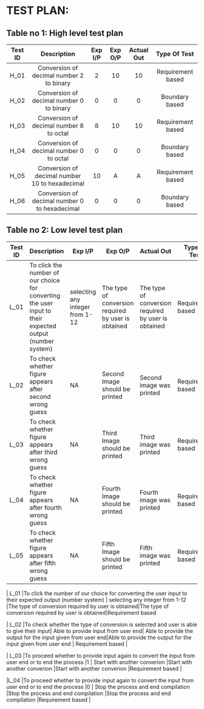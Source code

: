  # TEST PLAN:

## Table no 1: High level test plan

| **Test ID** | **Description** | **Exp I/P** | **Exp O/P** | **Actual Out** |**Type Of Test**  |    
|:---:|:---:|:---:|:---:|:---:|:---:|
|  H_01       | Conversion of decimal number 2 to binary  | 2| 10| 10 |Requirement based |
|  H_02       |Conversion of decimal number 0 to binary| 0|0|0|Boundary based    |
|  H_03       | Conversion of decimal number 8 to octal  | 8| 10| 10 |Requirement based |
|  H_04       |Conversion of decimal number 0 to octal| 0|0|0|Boundary based    |
|  H_05       | Conversion of decimal number 10 to hexadecimal  | 10| A| A |Requirement based |
|  H_06       |Conversion of decimal number 0 to hexadecimal| 0|0|0|Boundary based    |
        
## Table no 2: Low level test plan

| **Test ID** | **Description**                                              | **Exp I/P** | **Exp O/P** | **Actual Out** |**Type Of Test** |
|-------------|--------------------------------------------------------------|------------|-------------|----------------|------------------|
|  L_01       |To click the number of our choice for converting the user input to their expected output (number system)|selecting any integer from 1-12|The type of conversion required by user is obtained|The type of conversion required by user is obtained|Requirement based |
|  L_02       |To check whether figure appears after second wrong guess|  NA|Second Image should be printed|Second image was printed|Requirement based    |
|  L_03       |To check whether figure appears after third wrong guess|  NA|Third Image should be printed|Third image was printed|Requirement based    |
|  L_04       |To check whether figure appears after fourth wrong guess|  NA|Fourth Image should be printed|Fourth image was printed|Requirement based |
|  L_05       |To check whether figure appears after fifth wrong guess|  NA|Fifth Image should be printed|Fifth image was printed|Requirement based |

|  L_01       |To click the number of our choice for converting the user input to their expected output (number system)  |  selecting any integer from 1-12 |The type of conversion required by user is obtained|The type of conversion required by user is obtained|Requirement based 

|  L_02        |To check whether the type of conversion is selected and user is able to give their input| Able to provide input from user end| Able to provide the output for the input given from user end|Able to provide the output for the input given from user end       | Requirement based         |

|  L_03        |To proceed whether to provide input again to convert the input from user end or to end the process       |1                  | Start with another converion        |Start with another converion                                                    |Start with another converion           |Requirement based  |

|L_04          |To proceed whether to provide input again to convert the input from user end or to end the process       |0                  | Stop the process and end compilation  |Stop the process and end compilation                                            |Stop the process and end compilation   |Requirement based  |
